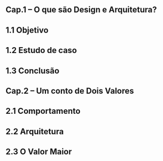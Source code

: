 ## Cap.1 – O que são Design e Arquitetura?
  1.1 Objetivo
  - 
  1.2 Estudo de caso
  - 
  1.3 Conclusão
  - 
## Cap.2 – Um conto de Dois Valores

  2.1 Comportamento
  - 
  2.2 Arquitetura
  - 
  2.3 O Valor Maior
  - 
